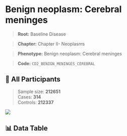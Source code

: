 # Benign neoplasm: Cerebral meninges

> **Root:** Baseline Disease  

> **Chapter:** Chapter II- Neoplasms  

> **Phenotype:** Benign neoplasm: Cerebral meninges  

> **Code:** `CD2_BENIGN_MENINGES_CEREBRAL`

## 🧪 All Participants  
> Sample size: **212651**  
> Cases: **314**  
> Controls: **212337**
<img src="/Sensitive/Figures/ALL/Incidence/CD2_BENIGN_MENINGES_CEREBRAL.png"/>

## 📊 Data Table
<CsvTableMRF src="/Sensitive/Data/ALL/Incidence/COX_CD2_BENIGN_MENINGES_CEREBRAL.csv"/>

